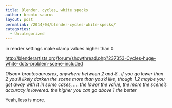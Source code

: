 ```yaml
---
title: Blender, cycles, white specks
author: bronto saurus
layout: post
permalink: /2014/04/blender-cycles-white-specks/
categories:
  - Uncategorized
---
```

in render settings make clamp values higher than 0.

<http://blenderartists.org/forum/showthread.php?237353-Cycles-huge-white-dots-problem-scene-included>

*Olson> brontosaurusrex, anywhere between 2 and 8.. if you go lower than 2 you&#8217;ll likely darken the scene more than you&#8217;d like, though 1.2 maybe you get away with it in some cases, &#8230;. the lower the value, the more the scene&#8217;s accuracy is lowered. the higher you can go above 1 the better*

Yeah, less is more.